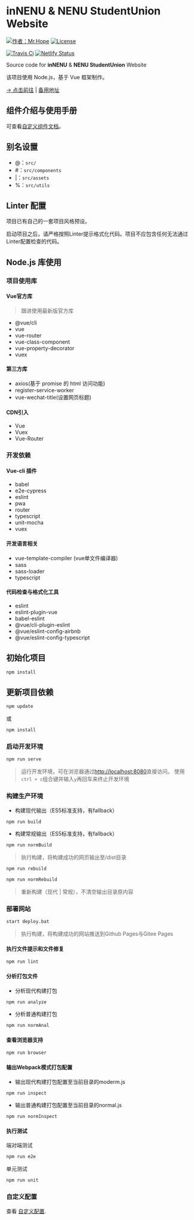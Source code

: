 # inNENU & NENU StudentUnion Website

[![作者：Mr.Hope](https://img.shields.io/badge/作者-Mr.Hope-blue.svg?style=for-the-badge)](https://mrhope.site)
[![License](https://img.shields.io/github/license/nenuyouth/nenuWebsite?style=for-the-badge)](https://github.com/nenuyouth/nenuWebsite/blob/master/LICENSE)

[![Travis Ci](https://img.shields.io/travis/com/nenuyouth/nenuWebsite/master?style=flat-square&logo=travis-ci)](https://travis-ci.com/nenuyouth/nenuWebsite)
[![Netlify Status](https://img.shields.io/netlify/ac01e629-dcf9-4572-871a-32d580925d0b?style=flat-square&logo=netlify)](https://app.netlify.com/sites/vue2-ts/deploys)

Source code for **inNENU** & **NENU StudentUnion** Website

该项目使用 Node.js，基于 Vue 框架制作。

[→ 点击前往](https://vuets.nenuyouth.com) | [备用地址](https://vue2-ts.netlify.com/)

## 组件介绍与使用手册

可查看[自定义组件文档](https://mrhope.site/code/vue/component.html)。

## 别名设置

- @：`src/`
- \#：`src/components`
- |：`src/assets`
- %：`src/utils`

## Linter 配置

项目已有自己的一套项目风格预设。

启动项目之后，请严格按照Linter提示格式化代码。项目不应包含任何无法通过Linter配置检查的代码。

## Node.js 库使用

### 项目使用库

#### Vue官方库

> 跟进使用最新版官方库

- @vue/cli
- vue
- vue-router
- vue-class-component
- vue-property-decorator
- vuex

#### 第三方库

- axios(基于 promise 的 html 访问功能)
- register-service-worker
- vue-wechat-title(设置网页标题)

#### CDN引入

- Vue
- Vuex
- Vue-Router

### 开发依赖

#### Vue-cli 插件

- babel
- e2e-cypress
- eslint
- pwa
- router
- typescript
- unit-mocha
- vuex

#### 开发语言相关

- vue-template-compiler (vue单文件编译器)
- sass
- sass-loader
- typescript

#### 代码检查与格式化工具

- eslint
- eslint-plugin-vue
- babel-eslint
- @vue/cli-plugin-eslint
- @vue/eslint-config-airbnb
- @vue/eslint-config-typescript

## 初始化项目

```bash
npm install
```

## 更新项目依赖

```bash
npm update
```

或

```bash
npm install
```

### 启动开发环境

```bash
npm run serve
```

> 运行开发环境，可在浏览器通过[http://localhost:8080](http://localhost:8080)直接访问。
> 使用`ctrl + c`组合键并输入`y`再回车来终止开发环境

### 构建生产环境

- 构建现代输出（ES5标准支持，有fallback）

```bash
npm run build
```

- 构建常规输出（ES5标准支持，有fallback）

```bash
npm run normBuild
```

> 执行构建，将构建成功的网页输出至/dist目录

```bash
npm run rebuild
```

```bash
npm run normRebuild
```

> 重新构建（现代 | 常规），不清空输出目录原内容

### 部署网站

```bash
start deploy.bat
```

> 执行构建，将构建成功的网站推送到Github Pages与Gitee Pages

#### 执行文件提示和文件修复

```bash
npm run lint
```

#### 分析打包文件

- 分析现代构建打包

```bash
npm run analyze
```

- 分析普通构建打包

```bash
npm run normAnal
```

#### 查看浏览器支持

```bash
npm run browser
```

#### 输出Webpack模式打包配置

- 输出现代构建打包配置至当前目录的moderm.js

```bash
npm run inspect
```

- 输出普通构建打包配置至当前目录的normal.js

```bash
npm run normInspect
```

#### 执行测试

端对端测试

```bash
npm run e2e
```

单元测试

```bash
npm run unit
```

### 自定义配置

查看 [自定义配置](https://cli.vuejs.org/zh/config/).
